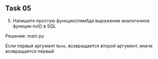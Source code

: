 ## Task 05

5. Напишите простую функцию/лямбда выражение аналогичное функции nvl() в SQL

Решение: main.py

Если первый аргумент `None`, возвращается второй аргумент, иначе возвращается первый